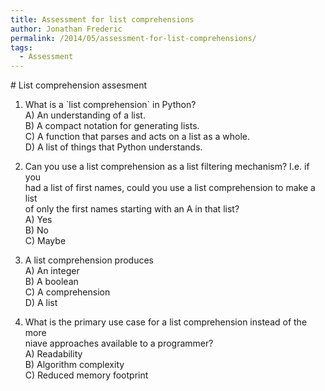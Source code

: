 ```yaml
---
title: Assessment for list comprehensions
author: Jonathan Frederic
permalink: /2014/05/assessment-for-list-comprehensions/
tags:
  - Assessment
---
```

\# List comprehension assesment

1. What is a \`list comprehension\` in Python?  
A) An understanding of a list.  
B) A compact notation for generating lists.  
C) A function that parses and acts on a list as a whole.  
D) A list of things that Python understands.

2. Can you use a list comprehension as a list filtering mechanism? I.e. if you  
had a list of first names, could you use a list comprehension to make a list  
of only the first names starting with an A in that list?  
A) Yes  
B) No  
C) Maybe

3. A list comprehension produces  
A) An integer  
B) A boolean  
C) A comprehension  
D) A list

4. What is the primary use case for a list comprehension instead of the more  
niave approaches available to a programmer?  
A) Readability  
B) Algorithm complexity  
C) Reduced memory footprint
